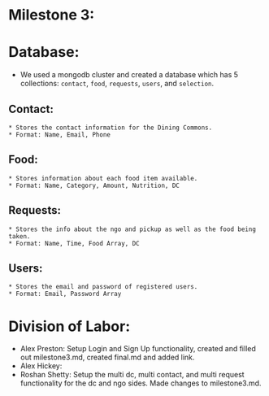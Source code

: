 # Milestone 3: 

# Database:
* We used a mongodb cluster and created a database which has 5 collections: `contact`, `food`, `requests`, `users`, and `selection`.
  
## Contact:
    * Stores the contact information for the Dining Commons.
    * Format: Name, Email, Phone
## Food:
    * Stores information about each food item available.
    * Format: Name, Category, Amount, Nutrition, DC
## Requests:
    * Stores the info about the ngo and pickup as well as the food being taken.
    * Format: Name, Time, Food Array, DC
## Users:
    * Stores the email and password of registered users.
    * Format: Email, Password Array

# Division of Labor: 
* Alex Preston: Setup Login and Sign Up functionality, created and filled out milestone3.md, created final.md and added link.
* Alex Hickey:
* Roshan Shetty: Setup the multi dc, multi contact, and multi request functionality for the dc and ngo sides. Made changes to milestone3.md.